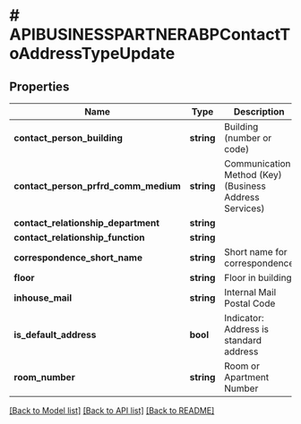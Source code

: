 # # APIBUSINESSPARTNERABPContactToAddressTypeUpdate

## Properties

Name | Type | Description | Notes
------------ | ------------- | ------------- | -------------
**contact_person_building** | **string** | Building (number or code) | [optional]
**contact_person_prfrd_comm_medium** | **string** | Communication Method (Key) (Business Address Services) | [optional]
**contact_relationship_department** | **string** |  | [optional]
**contact_relationship_function** | **string** |  | [optional]
**correspondence_short_name** | **string** | Short name for correspondence | [optional]
**floor** | **string** | Floor in building | [optional]
**inhouse_mail** | **string** | Internal Mail Postal Code | [optional]
**is_default_address** | **bool** | Indicator: Address is standard address | [optional]
**room_number** | **string** | Room or Apartment Number | [optional]

[[Back to Model list]](../../README.md#models) [[Back to API list]](../../README.md#endpoints) [[Back to README]](../../README.md)
